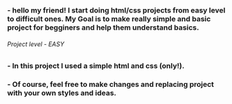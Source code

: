 ### - hello my friend! I start doing html/css projects from easy level to difficult ones. My Goal is to make really simple and basic project for begginers and help them understand basics.

###### Project level - EASY ######

### - In this project I used a simple html and css (only!).
### - Of course, feel free to make changes and replacing project with your own styles and ideas.
